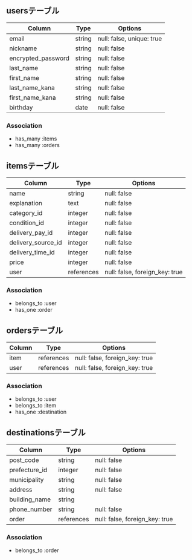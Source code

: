 ## usersテーブル

| Column             | Type   | Options                   |
| ------------------ | ------ | ------------------------- |
| email              | string | null: false, unique: true | 
| nickname           | string | null: false               |
| encrypted_password | string | null: false               |
| last_name          | string | null: false               |
| first_name         | string | null: false               |
| last_name_kana     | string | null: false               |
| first_name_kana    | string | null: false               |
| birthday           | date   | null: false               |

### Association
- has_many :items
- has_many :orders


## itemsテーブル

| Column             | Type       | Options                        |
| ------------------ | ---------- | ------------------------------ |
| name               | string     | null: false                    | 
| explanation        | text       | null: false                    |
| category_id        | integer    | null: false                    |
| condition_id       | integer    | null: false                    |
| delivery_pay_id    | integer    | null: false                    |
| delivery_source_id | integer    | null: false                    |
| delivery_time_id   | integer    | null: false                    |
| price              | integer    | null: false                    |
| user               | references | null: false, foreign_key: true |

### Association
- belongs_to :user
- has_one :order


## ordersテーブル

| Column      | Type       | Options                        |
| ----------- | ---------- | ------------------------------ |
| item        | references | null: false, foreign_key: true | 
| user        | references | null: false, foreign_key: true |

### Association
- belongs_to :user
- belongs_to :item
- has_one :destination


## destinationsテーブル

| Column        | Type       | Options                        |
| ------------- | ---------- | ------------------------------ |
| post_code     | string     | null: false                    | 
| prefecture_id | integer    | null: false                    |
| municipality  | string     | null: false                    |
| address       | string     | null: false                    |
| building_name | string     |                                |
| phone_number  | string     | null: false                    |
| order         | references | null: false, foreign_key: true |

### Association
- belongs_to :order
